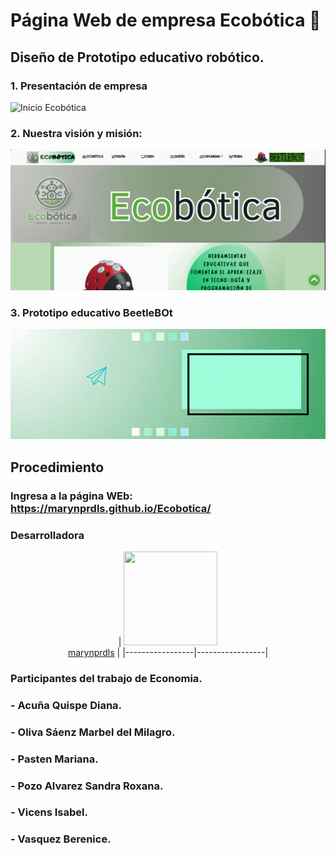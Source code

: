 # Página Web de empresa Ecobótica 🎯

## Diseño de Prototipo educativo robótico.

### 1. Presentación de empresa

![Inicio Ecobótica](img/logogifecobotica.gif)

### 2. Nuestra visión y misión:

![Misión y Visión](img/CapturaPagweb1.PNG)

### 3. Prototipo educativo BeetleBOt
![Prototipo](img/mariquita/gifmisionbigscreen.gif)

## Procedimiento

### Ingresa a la página WEb: https://marynprdls.github.io/Ecobotica/

### Desarrolladora
<div align='center'>

| [<img src="https://github.com/marynprdls.png"  width="150" height="150"><br>marynprdls](https://github.com/marynprdls) |
|-----------------|-----------------|
  
</div>

### Participantes del trabajo de Economia.
### - Acuña Quispe Diana.
### - Oliva Sáenz Marbel del Milagro.
### - Pasten Mariana.
### - Pozo Alvarez Sandra Roxana. 
### - Vicens Isabel. 
### - Vasquez Berenice.
